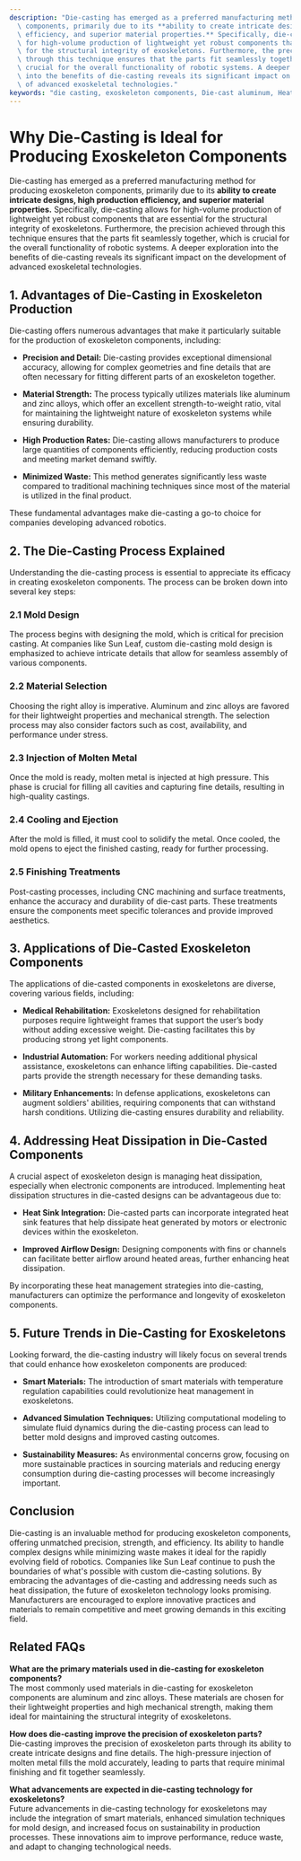 ```yaml
---
description: "Die-casting has emerged as a preferred manufacturing method for producing exoskeleton\
  \ components, primarily due to its **ability to create intricate designs, high production\
  \ efficiency, and superior material properties.** Specifically, die-casting allows\
  \ for high-volume production of lightweight yet robust components that are essential\
  \ for the structural integrity of exoskeletons. Furthermore, the precision achieved\
  \ through this technique ensures that the parts fit seamlessly together, which is\
  \ crucial for the overall functionality of robotic systems. A deeper exploration\
  \ into the benefits of die-casting reveals its significant impact on the development\
  \ of advanced exoskeletal technologies."
keywords: "die casting, exoskeleton components, Die-cast aluminum, Heat dissipation performance"
---
```

# Why Die-Casting is Ideal for Producing Exoskeleton Components

Die-casting has emerged as a preferred manufacturing method for producing exoskeleton components, primarily due to its **ability to create intricate designs, high production efficiency, and superior material properties.** Specifically, die-casting allows for high-volume production of lightweight yet robust components that are essential for the structural integrity of exoskeletons. Furthermore, the precision achieved through this technique ensures that the parts fit seamlessly together, which is crucial for the overall functionality of robotic systems. A deeper exploration into the benefits of die-casting reveals its significant impact on the development of advanced exoskeletal technologies.

## **1. Advantages of Die-Casting in Exoskeleton Production**

Die-casting offers numerous advantages that make it particularly suitable for the production of exoskeleton components, including:

- **Precision and Detail:** Die-casting provides exceptional dimensional accuracy, allowing for complex geometries and fine details that are often necessary for fitting different parts of an exoskeleton together.
  
- **Material Strength:** The process typically utilizes materials like aluminum and zinc alloys, which offer an excellent strength-to-weight ratio, vital for maintaining the lightweight nature of exoskeleton systems while ensuring durability.

- **High Production Rates:** Die-casting allows manufacturers to produce large quantities of components efficiently, reducing production costs and meeting market demand swiftly.

- **Minimized Waste:** This method generates significantly less waste compared to traditional machining techniques since most of the material is utilized in the final product.

These fundamental advantages make die-casting a go-to choice for companies developing advanced robotics.

## **2. The Die-Casting Process Explained**

Understanding the die-casting process is essential to appreciate its efficacy in creating exoskeleton components. The process can be broken down into several key steps:

### **2.1 Mold Design**

The process begins with designing the mold, which is critical for precision casting. At companies like Sun Leaf, custom die-casting mold design is emphasized to achieve intricate details that allow for seamless assembly of various components.

### **2.2 Material Selection**

Choosing the right alloy is imperative. Aluminum and zinc alloys are favored for their lightweight properties and mechanical strength. The selection process may also consider factors such as cost, availability, and performance under stress.

### **2.3 Injection of Molten Metal**

Once the mold is ready, molten metal is injected at high pressure. This phase is crucial for filling all cavities and capturing fine details, resulting in high-quality castings.

### **2.4 Cooling and Ejection**

After the mold is filled, it must cool to solidify the metal. Once cooled, the mold opens to eject the finished casting, ready for further processing.

### **2.5 Finishing Treatments**

Post-casting processes, including CNC machining and surface treatments, enhance the accuracy and durability of die-cast parts. These treatments ensure the components meet specific tolerances and provide improved aesthetics.

## **3. Applications of Die-Casted Exoskeleton Components**

The applications of die-casted components in exoskeletons are diverse, covering various fields, including:

- **Medical Rehabilitation:** Exoskeletons designed for rehabilitation purposes require lightweight frames that support the user’s body without adding excessive weight. Die-casting facilitates this by producing strong yet light components.

- **Industrial Automation:** For workers needing additional physical assistance, exoskeletons can enhance lifting capabilities. Die-casted parts provide the strength necessary for these demanding tasks.

- **Military Enhancements:** In defense applications, exoskeletons can augment soldiers' abilities, requiring components that can withstand harsh conditions. Utilizing die-casting ensures durability and reliability.

## **4. Addressing Heat Dissipation in Die-Casted Components**

A crucial aspect of exoskeleton design is managing heat dissipation, especially when electronic components are introduced. Implementing heat dissipation structures in die-casted designs can be advantageous due to:

- **Heat Sink Integration:** Die-casted parts can incorporate integrated heat sink features that help dissipate heat generated by motors or electronic devices within the exoskeleton.

- **Improved Airflow Design:** Designing components with fins or channels can facilitate better airflow around heated areas, further enhancing heat dissipation.

By incorporating these heat management strategies into die-casting, manufacturers can optimize the performance and longevity of exoskeleton components.

## **5. Future Trends in Die-Casting for Exoskeletons**

Looking forward, the die-casting industry will likely focus on several trends that could enhance how exoskeleton components are produced:

- **Smart Materials:** The introduction of smart materials with temperature regulation capabilities could revolutionize heat management in exoskeletons.

- **Advanced Simulation Techniques:** Utilizing computational modeling to simulate fluid dynamics during the die-casting process can lead to better mold designs and improved casting outcomes.

- **Sustainability Measures:** As environmental concerns grow, focusing on more sustainable practices in sourcing materials and reducing energy consumption during die-casting processes will become increasingly important.

## **Conclusion**

Die-casting is an invaluable method for producing exoskeleton components, offering unmatched precision, strength, and efficiency. Its ability to handle complex designs while minimizing waste makes it ideal for the rapidly evolving field of robotics. Companies like Sun Leaf continue to push the boundaries of what's possible with custom die-casting solutions. By embracing the advantages of die-casting and addressing needs such as heat dissipation, the future of exoskeleton technology looks promising. Manufacturers are encouraged to explore innovative practices and materials to remain competitive and meet growing demands in this exciting field.

## Related FAQs

**What are the primary materials used in die-casting for exoskeleton components?**  
The most commonly used materials in die-casting for exoskeleton components are aluminum and zinc alloys. These materials are chosen for their lightweight properties and high mechanical strength, making them ideal for maintaining the structural integrity of exoskeletons.

**How does die-casting improve the precision of exoskeleton parts?**  
Die-casting improves the precision of exoskeleton parts through its ability to create intricate designs and fine details. The high-pressure injection of molten metal fills the mold accurately, leading to parts that require minimal finishing and fit together seamlessly.

**What advancements are expected in die-casting technology for exoskeletons?**  
Future advancements in die-casting technology for exoskeletons may include the integration of smart materials, enhanced simulation techniques for mold design, and increased focus on sustainability in production processes. These innovations aim to improve performance, reduce waste, and adapt to changing technological needs.
